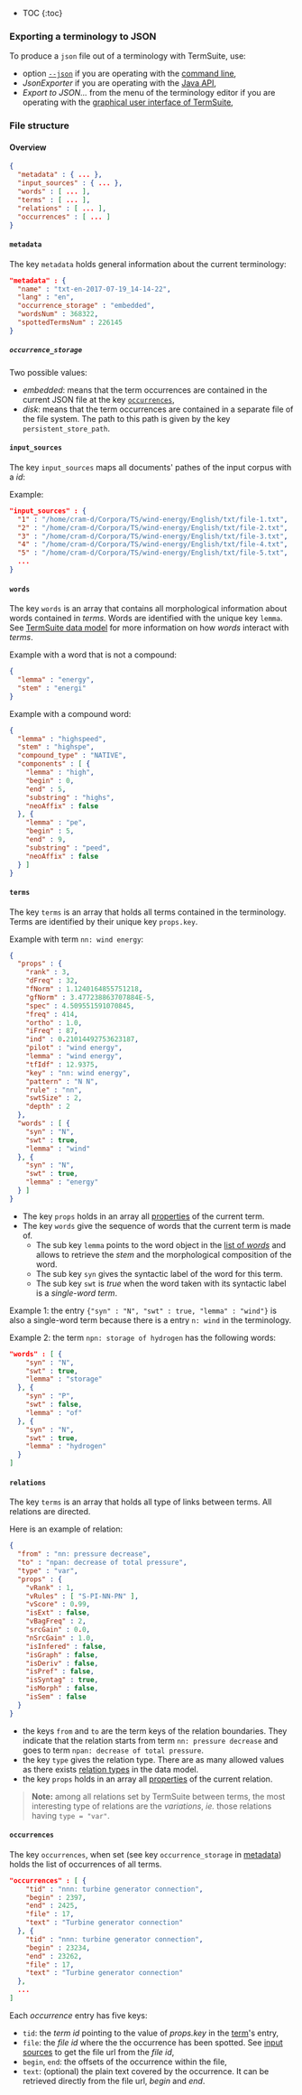 

* TOC
{:toc}


### Exporting a terminology to JSON

To produce a `json` file out of a terminology with TermSuite, use:

 * option [`--json`](/documentation/terminology-extractor-cli/#TerminologyExtractorCLI-json) if you are operating with the [command line](/documentation/terminology-extractor-cli/),
 * *JsonExporter* if you are operating  with the [Java API](/java-io/#json),
 * *Export to JSON...* from the menu of the terminology editor if you are operating  with the [graphical user interface of TermSuite](/documentation/gui/),

### File structure

#### Overview



```json
{
  "metadata" : { ... },
  "input_sources" : { ... },
  "words" : [ ... ],
  "terms" : [ ... ],
  "relations" : [ ... ],
  "occurrences" : [ ... ]
}
```

#### `metadata`

The key `metadata` holds general information about the current terminology:

```json
"metadata" : {
  "name" : "txt-en-2017-07-19_14-14-22",
  "lang" : "en",
  "occurrence_storage" : "embedded",
  "wordsNum" : 368322,
  "spottedTermsNum" : 226145
}
```

##### `occurrence_storage`

Two possible values:

 * *embedded*: means that the term occurrences are contained in the current JSON file at the key [`occurrences`](#occurrences),
 * *disk*: means that the term occurrences are contained in a separate file of the file system. The path to this path is given by the key `persistent_store_path`.

#### `input_sources`

The key `input_sources` maps all documents' pathes of the input corpus with a *id*:

Example:

```json
"input_sources" : {
  "1" : "/home/cram-d/Corpora/TS/wind-energy/English/txt/file-1.txt",
  "2" : "/home/cram-d/Corpora/TS/wind-energy/English/txt/file-2.txt",
  "3" : "/home/cram-d/Corpora/TS/wind-energy/English/txt/file-3.txt",
  "4" : "/home/cram-d/Corpora/TS/wind-energy/English/txt/file-4.txt",
  "5" : "/home/cram-d/Corpora/TS/wind-energy/English/txt/file-5.txt",
  ...
}
```

#### `words`

The key `words` is an array that contains all morphological information about words contained in *terms*. Words are identified with the unique key `lemma`. See [TermSuite data model](/documentation/data-model/#TerminologyDataModel) for more information on how *words* interact with *terms*.

Example with a word that is not a compound:

```json
{
  "lemma" : "energy",
  "stem" : "energi"
}
```

Example with a compound word:

```json
{
  "lemma" : "highspeed",
  "stem" : "highspe",
  "compound_type" : "NATIVE",
  "components" : [ {
    "lemma" : "high",
    "begin" : 0,
    "end" : 5,
    "substring" : "highs",
    "neoAffix" : false
  }, {
    "lemma" : "pe",
    "begin" : 5,
    "end" : 9,
    "substring" : "peed",
    "neoAffix" : false
  } ]
}
```

#### `terms`

The key `terms` is an array that holds all terms contained in the terminology. Terms are identified by their unique key `props.key`.

Example with term `nn: wind energy`:

```json
{
  "props" : {
    "rank" : 3,
    "dFreq" : 32,
    "fNorm" : 1.1240164855751218,
    "gfNorm" : 3.477238863707884E-5,
    "spec" : 4.509551591070845,
    "freq" : 414,
    "ortho" : 1.0,
    "iFreq" : 87,
    "ind" : 0.21014492753623187,
    "pilot" : "wind energy",
    "lemma" : "wind energy",
    "tfIdf" : 12.9375,
    "key" : "nn: wind energy",
    "pattern" : "N N",
    "rule" : "nn",
    "swtSize" : 2,
    "depth" : 2
  },
  "words" : [ {
    "syn" : "N",
    "swt" : true,
    "lemma" : "wind"
  }, {
    "syn" : "N",
    "swt" : true,
    "lemma" : "energy"
  } ]
}
```

 * The key `props` holds in an array all [properties]({{site.baseurl}}/documentation/properties/#term-properties) of the current term.
 * The key `words` give the sequence of words that the current term is made of.
   * The sub key `lemma` points to the word object in the [list of *words*](#words) and allows to retrieve the *stem* and the morphological composition of the word.
   * The sub key `syn` gives the syntactic label of the word for this term.
   * The sub key `swt` is *true* when the word taken with its syntactic label is a *single-word term*.

Example 1: the entry `{"syn" : "N", "swt" : true, "lemma" : "wind"}` is also a single-word term because there is a entry `n: wind` in the terminology.

Example 2: the term `npn: storage of hydrogen` has the following words:

```json
"words" : [ {
    "syn" : "N",
    "swt" : true,
    "lemma" : "storage"
  }, {
    "syn" : "P",
    "swt" : false,
    "lemma" : "of"
  }, {
    "syn" : "N",
    "swt" : true,
    "lemma" : "hydrogen"
  }
]
```

#### `relations`

The key `terms` is an array that holds all type of links between terms. All relations are directed.

Here is an example of relation:

```json
{
  "from" : "nn: pressure decrease",
  "to" : "npan: decrease of total pressure",
  "type" : "var",
  "props" : {
    "vRank" : 1,
    "vRules" : [ "S-PI-NN-PN" ],
    "vScore" : 0.99,
    "isExt" : false,
    "vBagFreq" : 2,
    "srcGain" : 0.0,
    "nSrcGain" : 1.0,
    "isInfered" : false,
    "isGraph" : false,
    "isDeriv" : false,
    "isPref" : false,
    "isSyntag" : true,
    "isMorph" : false,
    "isSem" : false
  }
}
```

 * the keys `from` and `to` are the term keys of the relation boundaries. They indicate that the relation starts from term `nn: pressure decrease` and goes to term `npan: decrease of total pressure`.
 * the key `type` gives the relation type. There are as many allowed values as there exists [relation types]({{site.baseurl}}/documentation/data-model/#RelationTypes) in the data model.
 * the key `props` holds in an array all [properties]({{site.baseurl}}/documentation/properties/#relation-properties) of the current relation.


 > **Note:** among all relations set by TermSuite between terms, the most interesting type of relations are the *variations*, *ie.* those relations having `type = "var"`.


#### `occurrences`

The key `occurrences`, when set (see key `occurrence_storage` in [metadata](#metadata)) holds the list of occurrences of all terms.

```json
"occurrences" : [ {
    "tid" : "nnn: turbine generator connection",
    "begin" : 2397,
    "end" : 2425,
    "file" : 17,
    "text" : "Turbine generator connection"
  }, {
    "tid" : "nnn: turbine generator connection",
    "begin" : 23234,
    "end" : 23262,
    "file" : 17,
    "text" : "Turbine generator connection"
  },
  ...
]
```

Each *occurrence* entry has five keys:

 * `tid`: the *term id* pointing to the value of *props.key* in the [term](#terms)'s entry,
 * `file`: the *file id* where the the occurrence has been spotted. See [input sources](#inputsources) to get the file url from the *file id*,
 * `begin`, `end`: the offsets of the occurrence within the file,
 * `text`: (optional) the plain text covered by the occurrence. It can be retrieved directly from the file url, *begin* and *end*.

